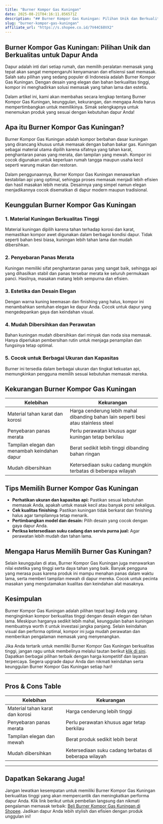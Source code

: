 ```yaml
---
title: "Burner Kompor Gas Kuningan"
date: 2025-08-21T04:16:11.856571Z
description: "## Burner Kompor Gas Kuningan: Pilihan Unik dan Berkualitas untuk Dapur Anda..."
slug: "burner-kompor-gas-kuningan"
affiliate_url: "https://s.shopee.co.id/7V44C68VX2"
---
```

## Burner Kompor Gas Kuningan: Pilihan Unik dan Berkualitas untuk Dapur Anda

Dapur adalah inti dari setiap rumah, dan memilih peralatan memasak yang tepat akan sangat mempengaruhi kenyamanan dan efisiensi saat memasak. Salah satu pilihan yang sedang populer di Indonesia adalah Burner Kompor Gas Kuningan. Dengan desain yang elegan dan bahan berkualitas tinggi, kompor ini menghadirkan solusi memasak yang tahan lama dan estetis.

Dalam artikel ini, kami akan membahas secara lengkap tentang Burner Kompor Gas Kuningan, keunggulan, kekurangan, dan mengapa Anda harus mempertimbangkan untuk memilikinya. Simak selengkapnya untuk menemukan produk yang sesuai dengan kebutuhan dapur Anda!

## Apa itu Burner Kompor Gas Kuningan?

Burner Kompor Gas Kuningan adalah kompor berbahan dasar kuningan yang dirancang khusus untuk memasak dengan bahan bakar gas. Kuningan sebagai material utama dipilih karena sifatnya yang tahan karat, penghantaran panas yang merata, dan tampilan yang mewah. Kompor ini cocok digunakan untuk keperluan rumah tangga maupun usaha kecil seperti warung makan dan restoran.

Dalam penggunaannya, Burner Kompor Gas Kuningan menawarkan kestabilan api yang optimal, sehingga proses memasak menjadi lebih efisien dan hasil masakan lebih merata. Desainnya yang simpel namun elegan menjadikannya cocok disematkan di dapur modern maupun tradisional.

## Keunggulan Burner Kompor Gas Kuningan

### 1. Material Kuningan Berkualitas Tinggi
Material kuningan dipilih karena tahan terhadap korosi dan karat, memastikan kompor awet digunakan dalam berbagai kondisi dapur. Tidak seperti bahan besi biasa, kuningan lebih tahan lama dan mudah dibersihkan.

### 2. Penyebaran Panas Merata
Kuningan memiliki sifat penghantaran panas yang sangat baik, sehingga api yang dihasilkan stabil dan panas tersebar merata ke seluruh permukaan panci. Hasilnya, masakan matang lebih sempurna dan efisien.

### 3. Estetika dan Desain Elegan
Dengan warna kuning keemasan dan finishing yang halus, kompor ini menambahkan sentuhan elegan ke dapur Anda. Cocok untuk dapur yang mengedepankan gaya dan keindahan visual.

### 4. Mudah Dibersihkan dan Perawatan
Bahan kuningan mudah dibersihkan dari minyak dan noda sisa memasak. Hanya diperlukan pembersihan rutin untuk menjaga penampilan dan fungsinya tetap optimal.

### 5. Cocok untuk Berbagai Ukuran dan Kapasitas
Burner ini tersedia dalam berbagai ukuran dan tingkat kekuatan api, memungkinkan pengguna memilih sesuai kebutuhan memasak mereka.

## Kekurangan Burner Kompor Gas Kuningan

| Kelebihan | Kekurangan |
|------------|-------------|
| Material tahan karat dan korosi | Harga cenderung lebih mahal dibanding bahan lain seperti besi atau stainless steel |
| Penyebaran panas merata | Perlu perawatan khusus agar kuningan tetap berkilau |
| Tampilan elegan dan menambah keindahan dapur | Berat sedikit lebih tinggi dibanding bahan ringan |
| Mudah dibersihkan | Ketersediaan suku cadang mungkin terbatas di beberapa wilayah |

## Tips Memilih Burner Kompor Gas Kuningan

- **Perhatikan ukuran dan kapasitas api:** Pastikan sesuai kebutuhan memasak Anda, apakah untuk masak kecil atau banyak porsi sekaligus.
- **Cek kualitas finishing:** Pastikan kuningan tidak berkarat dan finishing halus agar tampilannya tetap menarik.
- **Pertimbangkan model dan desain:** Pilih desain yang cocok dengan gaya dapur Anda.
- **Periksa ketersediaan suku cadang dan servis purna jual:** Agar perawatan lebih mudah dan tahan lama.

## Mengapa Harus Memilih Burner Gas Kuningan?

Selain keunggulan di atas, Burner Kompor Gas Kuningan juga menawarkan nilai estetika yang tinggi serta daya tahan yang baik. Banyak pengguna yang merasa puas karena produk ini mampu menahan panas dalam waktu lama, serta memberi tampilan mewah di dapur mereka. Cocok untuk pecinta masakan yang mengutamakan kualitas dan keindahan alat masaknya.

## Kesimpulan

Burner Kompor Gas Kuningan adalah pilihan tepat bagi Anda yang menginginkan kompor berkualitas tinggi dengan desain elegan dan tahan lama. Meskipun harganya sedikit lebih mahal, keunggulan bahan kuningan membuatnya worth it untuk investasi jangka panjang. Selain keindahan visual dan performa optimal, kompor ini juga mudah perawatan dan memberikan pengalaman memasak yang menyenangkan.

Jika Anda tertarik untuk memiliki Burner Kompor Gas Kuningan berkualitas tinggi, jangan ragu untuk membelinya melalui tautan berikut [klik di sini](https://s.shopee.co.id/7V44C68VX2). Dapatkan berbagai pilihan terbaik dengan harga kompetitif dan layanan terpercaya. Segera upgrade dapur Anda dan nikmati keindahan serta keunggulan Burner Kompor Gas Kuningan setiap hari!

---

## Pros & Cons Table

| Kelebihan | Kekurangan |
|------------|--------------|
| Material tahan karat dan korosi | Harga cenderung lebih tinggi |
| Penyebaran panas merata | Perlu perawatan khusus agar tetap berkilau |
| Tampilan elegan dan mewah | Berat produk sedikit lebih berat |
| Mudah dibersihkan | Ketersediaan suku cadang terbatas di beberapa wilayah |

---

## Dapatkan Sekarang Juga!

Jangan lewatkan kesempatan untuk memiliki Burner Kompor Gas Kuningan berkualitas tinggi yang akan mempercantik dan meningkatkan performa dapur Anda. Klik link berikut untuk pembelian langsung dan nikmati pengalaman memasak terbaik: [Beli Burner Kompor Gas Kuningan di Shopee](https://s.shopee.co.id/7V44C68VX2). Jadikan dapur Anda lebih stylish dan efisien dengan produk unggulan ini!
